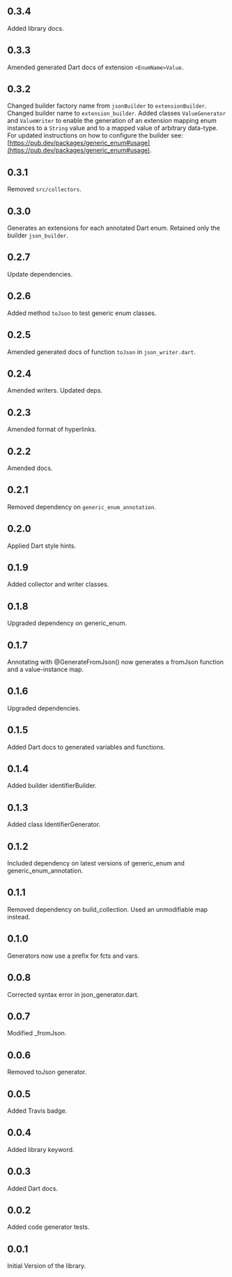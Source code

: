 ## 0.3.4

Added library docs.

## 0.3.3

Amended generated Dart docs of extension `<EnumName>Value`.

## 0.3.2

Changed builder factory name from `jsonBuilder` to `extensionBuilder`.
Changed builder name to `extension_builder`.
Added classes `ValueGenerator` and `ValueWriter` to enable the generation
of an extension mapping enum instances to a `String` value and to a mapped
value of arbitrary data-type.
For updated instructions on how to configure the builder see:
[https://pub.dev/packages/generic_enum#usage](https://pub.dev/packages/generic_enum#usage).


## 0.3.1

Removed `src/collectors`.

## 0.3.0

Generates an extensions for each annotated Dart enum.
Retained only the builder `json_builder`.

## 0.2.7

Update dependencies.

## 0.2.6

Added method `toJson` to test generic enum classes.

## 0.2.5

Amended generated docs of function `toJson` in `json_writer.dart`.

## 0.2.4

Amended writers. Updated deps.

## 0.2.3

Amended format of hyperlinks.

## 0.2.2

Amended docs.

## 0.2.1

Removed dependency on `generic_enum_annotation`.

## 0.2.0

Applied Dart style hints.

## 0.1.9

Added collector and writer classes.


## 0.1.8

Upgraded dependency on generic_enum.

## 0.1.7

Annotating with @GenerateFromJson() now generates
a fromJson function and a value-instance map.

## 0.1.6

Upgraded dependencies.

## 0.1.5

Added Dart docs to generated variables and functions.

## 0.1.4

Added builder identifierBuilder.


## 0.1.3

Added class IdentifierGenerator.

## 0.1.2

Included dependency on latest versions of
generic_enum and generic_enum_annotation.


## 0.1.1

Removed dependency on build_collection.
Used an unmodifiable map instead.

## 0.1.0

Generators now use a prefix for fcts and vars.

## 0.0.8

Corrected syntax error in json_generator.dart.

## 0.0.7

Modified _fromJson.

## 0.0.6

Removed toJson generator.


## 0.0.5

Added Travis badge.

## 0.0.4

Added library keyword.

## 0.0.3

Added Dart docs.

## 0.0.2

Added code generator tests.

## 0.0.1

Initial Version of the library.
